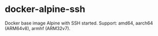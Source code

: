 # docker-alpine-ssh
 Docker base image Alpine with SSH started. Support: amd64, aarch64 (ARM64v8), armhf (ARM32v7).
